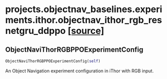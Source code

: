 # projects.objectnav_baselines.experiments.ithor.objectnav_ithor_rgb_resnetgru_ddppo [[source]](https://github.com/allenai/embodied-rl/tree/master/projects/objectnav_baselines/experiments/ithor/objectnav_ithor_rgb_resnetgru_ddppo.py)

## ObjectNaviThorRGBPPOExperimentConfig
```python
ObjectNaviThorRGBPPOExperimentConfig(self)
```
An Object Navigation experiment configuration in iThor with RGB
input.
